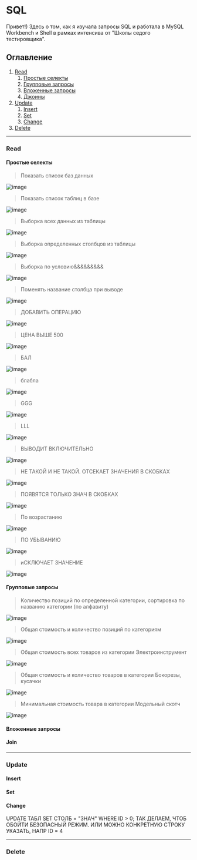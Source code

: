 # SQL
Привет!) Здесь о том, как я изучала запросы SQL и работала в MySQL Workbench и Shell в рамках интенсива от "Школы седого тестировщика".

## Оглавление
1. [Read](#create)
    1. [Простые селекты](#простые-селекты)
    2. [Групповые запросы](#групповые-запросы)
    3. [Вложенные запросы](#вложенные-запросы)
    4. [Джоины](#Join)
2. [Update](#update)
    1. [Insert](#insert)
    2. [Set](#set)
    3. [Change](#change)
4. [Delete](#delete)

_____

### Read
#### Простые селекты
>Показать список баз данных

![image](https://github.com/HappyToster/SQL/assets/97261554/350da904-e02c-475d-9c81-3c0da632fe93)

>Показать список таблиц в базе

![image](https://github.com/HappyToster/SQL/assets/97261554/7eb24c5a-d74f-4870-ac65-95ce79dfc945)

>Выборка всех данных из таблицы

![image](https://github.com/HappyToster/SQL/assets/97261554/bb8e0513-88d1-4f98-816b-e2d5ffeaca30)

>Выборка определенных столбцов из таблицы

![image](https://github.com/HappyToster/SQL/assets/97261554/c78a962a-43f3-4cae-9f23-4cc90f73dc98)

>Выборка  по условию&&&&&&&&&

![image](https://github.com/HappyToster/SQL/assets/97261554/4136d2ca-aa09-4914-b429-7fbca3bbfd3f)

>Поменять название столбца при выводе

![image](https://github.com/HappyToster/SQL/assets/97261554/3057a83b-df78-428b-97cf-13edd3b377f3)

>ДОБАВИТЬ ОПЕРАЦИЮ

![image](https://github.com/HappyToster/SQL/assets/97261554/679a729e-7d31-4470-9a29-e176777cdc74)

>ЦЕНА ВЫШЕ 500

![image](https://github.com/HappyToster/SQL/assets/97261554/536188fd-e487-40ca-9333-dc9d22d18ed9)

>БАЛ

![image](https://github.com/HappyToster/SQL/assets/97261554/1d5d1494-c299-4cf4-b4ce-86e9163d6bfb)

>блабла

![image](https://github.com/HappyToster/SQL/assets/97261554/0711a9bc-0edf-4d9e-9219-c2174c8c3d1d)

>GGG

![image](https://github.com/HappyToster/SQL/assets/97261554/5010710a-9f91-441d-ba7e-3f0aec565a31)

>LLL

![image](https://github.com/HappyToster/SQL/assets/97261554/01ea2703-fab2-4ae8-af16-f2068b5b7c4c)

>ВЫВОДИТ ВКЛЮЧИТЕЛЬНО

![image](https://github.com/HappyToster/SQL/assets/97261554/a763736c-02db-4d06-9052-4311e1ff7223)
										
>НЕ ТАКОЙ И НЕ ТАКОЙ. ОТСЕКАЕТ ЗНАЧЕНИЯ В СКОБКАХ

![image](https://github.com/HappyToster/SQL/assets/97261554/7b52e790-fcc1-4233-828d-088c06014db3)
							
>ПОЯВЯТСЯ ТОЛЬКО ЗНАЧ В СКОБКАХ

![image](https://github.com/HappyToster/SQL/assets/97261554/e403382c-dae1-4ae9-a92e-e7f8d5ce07f4)

>По возрастанию

![image](https://github.com/HappyToster/SQL/assets/97261554/8ef487eb-549c-4d7f-928c-0f50c78ed66e)

>ПО УБЫВАНИЮ

![image](https://github.com/HappyToster/SQL/assets/97261554/07da9260-a944-41a4-93a0-b38b05b8e473)

>иСКЛЮЧАЕТ ЗНАЧЕНИЕ

![image](https://github.com/HappyToster/SQL/assets/97261554/9e0bbc7b-247f-4681-8931-b9b7241361ab)

#### Групповые запросы
>Количество позиций по определенной категории, сортировка по названию категории (по алфавиту)

![image](https://github.com/HappyToster/SQL/assets/97261554/cb90afc4-38e4-4410-be39-8cb89c376e89)

>Общая стоимость и количество позиций по категориям

![image](https://github.com/HappyToster/SQL/assets/97261554/9b828ec2-fbf9-436a-a3a6-9c31439315c2)

>Общая стоимость всех товаров из категории Электроинструмент

![image](https://github.com/HappyToster/SQL/assets/97261554/69c8f926-201c-406f-98d8-d50d8f4cb88f)

>Общая стоимость и количество товаров в категории Бокорезы, кусачки

![image](https://github.com/HappyToster/SQL/assets/97261554/b9530650-9ffa-43e7-8b33-754aea90c7dd)

>Минимальная стоимость товара в категории Модельный скотч

![image](https://github.com/HappyToster/SQL/assets/97261554/44f83f7e-7b97-470f-8f67-c22414de9f04)



#### Вложенные запросы

#### Join
	
_____

### Update
#### Insert

#### Set

#### Change
UPDATE ТАБЛ SET СТОЛБ = "ЗНАЧ" WHERE ID > 0; ТАК ДЕЛАЕМ, ЧТОБ ОБОЙТИ БЕЗОПАСНЫЙ РЕЖИМ. ИЛИ МОЖНО КОНКРЕТНУЮ СТРОКУ УКАЗАТЬ, НАПР ID = 4	

_____

### Delete
